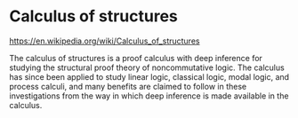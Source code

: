 # Calculus of structures

https://en.wikipedia.org/wiki/Calculus_of_structures

The calculus of structures is a proof calculus with deep inference for studying the structural proof theory of noncommutative logic. The calculus has since been applied to study linear logic, classical logic, modal logic, and process calculi, and many benefits are claimed to follow in these investigations from the way in which deep inference is made available in the calculus.
